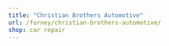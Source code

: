 ```yaml
---
title: "Christian Brothers Automotive"
url: /forney/christian-brothers-automotive/
shop: car repair
---
```

